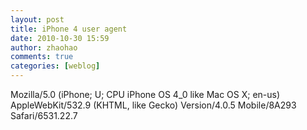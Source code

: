 ```yaml
---
layout: post
title: iPhone 4 user agent
date: 2010-10-30 15:59
author: zhaohao
comments: true
categories: [weblog]
---
```

Mozilla/5.0 (iPhone; U; CPU iPhone OS 4_0 like Mac OS X; en-us) AppleWebKit/532.9 (KHTML, like Gecko) Version/4.0.5 Mobile/8A293 Safari/6531.22.7
